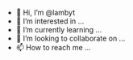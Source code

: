 - 👋 Hi, I’m @lambyt
- 👀 I’m interested in ...
- 🌱 I’m currently learning ...
- 💞️ I’m looking to collaborate on ...
- 📫 How to reach me ...

<!---
lambyt/lambyt is a ✨ special ✨ repository because its `README.md` (this file) appears on your GitHub profile.
You can click the Preview link to take a look at your changes.
--->
